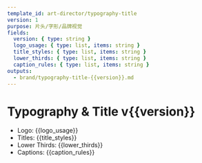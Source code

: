 ```yaml
---
template_id: art-director/typography-title
version: 1
purpose: 片头/字形/品牌视觉
fields:
  version: { type: string }
  logo_usage: { type: list, items: string }
  title_styles: { type: list, items: string }
  lower_thirds: { type: list, items: string }
  caption_rules: { type: list, items: string }
outputs:
  - brand/typography-title-{{version}}.md
---
```


# Typography & Title v{{version}}

- Logo: {{logo_usage}}
- Titles: {{title_styles}}
- Lower Thirds: {{lower_thirds}}
- Captions: {{caption_rules}}

